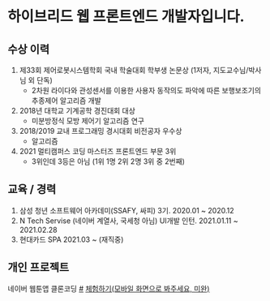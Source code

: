 # 하이브리드 웹 프론트엔드 개발자입니다.
## 수상 이력
1. 제33회 제어로봇시스템학회 국내 학술대회 학부생 논문상 (1저자, 지도교수님/박사님 외 단독)
    - 2차원 라이다와 관성센서를 이용한 사용자 동작의도 파악에 따른 보행보조기의 추종제어 알고리즘 개발
2. 2018년 대학교 기계공학 경진대회 대상
    - 미분방정식 모방 제어기 알고리즘 연구
3. 2018/2019 교내 프로그래밍 경시대회 비전공자 우수상
    - 알고리즘
4. 2021 멀티캠퍼스 코딩 마스터즈 프론트엔드 부문 3위
    -  3위인데 3등은 아님 (1위 1명 2위 2명 3위 중 2번째)

## 교육 / 경력
1. 삼성 청년 소프트웨어 아카데미(SSAFY, 싸피) 3기. 2020.01 ~ 2020.12
2. N Tech Servise (네이버 계열사, 국세청 아님) UI개발 인턴. 2021.01.11 ~ 2021.02.28
3. 현대카드 SPA 2021.03 ~   (재직중)

## 개인 프로젝트
네이버 웹툰앱 클론코딩 [#](https://github.com/dororodoroddo/neverWebToonClone)
[체험하기(모바일 화면으로 봐주세요, 미완)](https://dororodoroddo.github.io/dist/)
